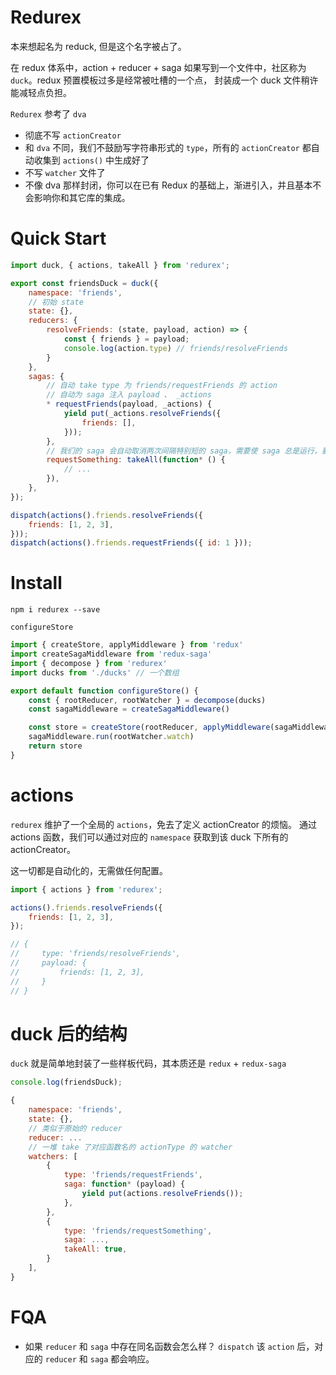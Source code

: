 # Redurex

本来想起名为 reduck, 但是这个名字被占了。

在 redux 体系中，action + reducer + saga 如果写到一个文件中，社区称为 `duck`。redux 预置模板过多是经常被吐槽的一个点， 封装成一个 duck 文件稍许能减轻点负担。

`Redurex` 参考了 `dva`

- 彻底不写 `actionCreator`
- 和 `dva` 不同，我们不鼓励写字符串形式的 `type`，所有的 `actionCreator` 都自动收集到 `actions()` 中生成好了
- 不写 `watcher` 文件了
- 不像 dva 那样封闭，你可以在已有 Redux 的基础上，渐进引入，并且基本不会影响你和其它库的集成。

# Quick Start

```javascript
import duck, { actions, takeAll } from 'redurex';

export const friendsDuck = duck({
    namespace: 'friends',
    // 初始 state
    state: {},
    reducers: {
        resolveFriends: (state, payload, action) => {
            const { friends } = payload;
            console.log(action.type) // friends/resolveFriends
        }
    },
    sagas: {
        // 自动 take type 为 friends/requestFriends 的 action
        // 自动为 saga 注入 payload 、 _actions
        * requestFriends(payload, _actions) {
            yield put(_actions.resolveFriends({
                friends: [],
            }));
        },
        // 我们的 saga 会自动取消两次间隔特别短的 saga，需要使 saga 总是运行，要额外标志 takeAll
        requestSomething: takeAll(function* () {
            // ...
        }),
    },
});

dispatch(actions().friends.resolveFriends({
    friends: [1, 2, 3],
}));
dispatch(actions().friends.requestFriends({ id: 1 }));
```

# Install

```
npm i redurex --save
```

`configureStore`
```javascript
import { createStore, applyMiddleware } from 'redux'
import createSagaMiddleware from 'redux-saga'
import { decompose } from 'redurex'
import ducks from './ducks' // 一个数组

export default function configureStore() {
    const { rootReducer, rootWatcher } = decompose(ducks)
    const sagaMiddleware = createSagaMiddleware()

    const store = createStore(rootReducer, applyMiddleware(sagaMiddleware))
    sagaMiddleware.run(rootWatcher.watch)
    return store
}
```

# actions

`redurex` 维护了一个全局的 `actions`，免去了定义 actionCreator 的烦恼。
通过 actions 函数，我们可以通过对应的 `namespace` 获取到该 duck 下所有的 actionCreator。

这一切都是自动化的，无需做任何配置。

```javascript
import { actions } from 'redurex';

actions().friends.resolveFriends({
    friends: [1, 2, 3],
});

// {
//     type: 'friends/resolveFriends',
//     payload: {
//         friends: [1, 2, 3],
//     }
// }
```

# duck 后的结构

`duck` 就是简单地封装了一些样板代码，其本质还是 `redux` + `redux-saga`

```javascript
console.log(friendsDuck);

{
    namespace: 'friends',
    state: {},
    // 类似于原始的 reducer
    reducer: ...
    // 一堆 take 了对应函数名的 actionType 的 watcher
    watchers: [
        {
            type: 'friends/requestFriends',
            saga: function* (payload) {
                yield put(actions.resolveFriends());
            },
        },
        {
            type: 'friends/requestSomething',
            saga: ...,
            takeAll: true,
        }
    ],
}
```

# FQA

- 如果 `reducer` 和 `saga` 中存在同名函数会怎么样？
  `dispatch` 该 `action` 后，对应的 `reducer` 和 `saga` 都会响应。
